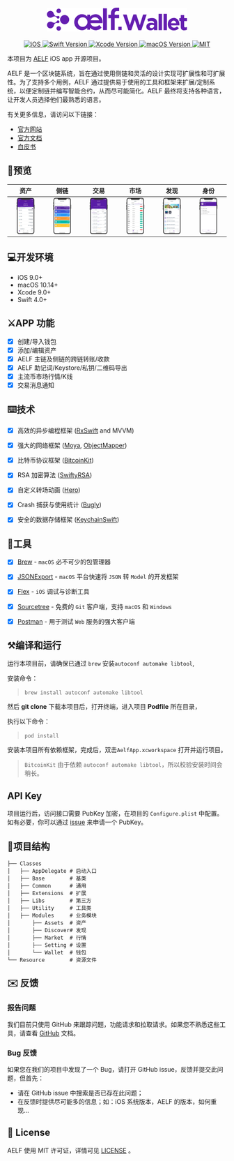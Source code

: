 
<p align="center">
    <img src="images/logo.png"/>
    <br>
    <br>
	 <a href="https://developer.apple.com/iOS">
       <img src="https://img.shields.io/badge/platforms-iOS-lightgrey.svg" alt="iOS">
    </a>
    <a href="https://swift.org">
		<img src="https://img.shields.io/badge/Swift-5.1-orange.svg" alt="Swift Version">
    </a>
	<a href="https://developer.apple.com/xcode">
		<img src="https://img.shields.io/badge/Xcode-10.2.1-blue.svg" alt="Xcode Version">
    </a>
    <a href="https://developer.apple.com/macOS">
       <img src="https://img.shields.io/badge/macOS-10.14-blue.svg" alt="macOS Version">
    </a>
	<a href="https://opensource.org/licenses/MIT">
		<img src="https://img.shields.io/badge/licenses-MIT-red.svg" alt="MIT">
    </a>
</p>

本项目为 [AELF](https://aelf.io) iOS app 开源项目。

AELF 是一个区块链系统，旨在通过使用侧链和灵活的设计实现可扩展性和可扩展性。为了支持多个用例，AELF 通过提供易于使用的工具和框架来扩展/定制系统，以便定制链并编写智能合约，从而尽可能简化。AELF 最终将支持各种语言，让开发人员选择他们最熟悉的语言。

有关更多信息，请访问以下链接：

* [官方网站](https://aelf.io)
* [官方文档](https://docs.aelf.io/v/dev/)
* [白皮书](https://grid.hoopox.com/aelf_whitepaper_EN.pdf?v=1) 

## 📱预览

|资产|侧链|交易|市场|发现|身份|
|:---:|:---:|:---:|:---:|:---:|:---:|
|<img src="images/01.png" width="60%">|<img src="images/02.png" width="60%">|<img src="images/03.png" width="60%">|<img src="images/04.png" width="60%">|<img src="images/05.png" width="60%">|<img src="images/06.png" width="60%">|


## 💻开发环境

- iOS 9.0+
- macOS 10.14+ 
- Xcode 9.0+
- Swift 4.0+

## ⚔️APP 功能

- [x] 创建/导入钱包
- [x] 添加/编辑资产
- [x] AELF 主链及侧链的跨链转账/收款
- [x] AELF 助记词/Keystore/私钥/二维码导出
- [x] 主流币市场行情/K线
- [x] 交易消息通知

## ⌨️技术
- [x] 高效的异步编程框架 ([RxSwift](https://github.com/ReactiveX/RxSwift) and MVVM)
- [x] 强大的网络框架 ([Moya](https://github.com/Moya/Moya), [ObjectMapper](https://github.com/tristanhimmelman/ObjectMapper))
- [x] 比特币协议框架 ([BitcoinKit](https://github.com/yenom/BitcoinKit))
- [x] RSA 加密算法 ([SwiftyRSA](https://github.com/TakeScoop/SwiftyRSA))
- [x] 自定义转场动画 ([Hero](https://github.com/HeroTransitions/Hero))
- [x] Crash 捕获与使用统计 ([Bugly](https://bugly.qq.com/v2/))
- [x] 安全的数据存储框架 ([KeychainSwift](https://github.com/evgenyneu/keychain-swift))


## 🔧工具
- [x] [Brew](https://github.com/Homebrew/brew) - `macOS` 必不可少的包管理器
- [x] [JSONExport](https://github.com/Ahmed-Ali/JSONExport) - `macOS` 平台快速将 `JSON` 转 `Model` 的开发框架
- [x] [Flex](https://github.com/Flipboard/FLEX) - `iOS` 调试与诊断工具
- [x] [Sourcetree](https://www.sourcetreeapp.com) - 免费的 `Git` 客户端，支持 `macOS` 和 `Windows`
- [x] [Postman](https://www.getpostman.com) - 用于测试 `Web` 服务的强大客户端


## ⚒编译和运行

运行本项目前，请确保已通过 `brew` 安装`autoconf automake libtool`,

安装命令： 

> `brew install autoconf automake libtool`

然后 **git clone** 下载本项目后，打开终端，进入项目 **Podfile** 所在目录，

执行以下命令：

> `pod install`

安装本项目所有依赖框架，完成后，双击`AelfApp.xcworkspace` 打开并运行项目。

> `BitcoinKit` 由于依赖 `autoconf automake libtool`，所以校验安装时间会稍长。

## API Key
项目运行后，访问接口需要 PubKey 加密，在项目的 `Configure.plist` 中配置。如有必要，你可以通过 [issue](https://github.com/AElfProject/aelf-wallet-ios/issues) 来申请一个 PubKey。


## 📁项目结构

```
├── Classes
│   ├── AppDelegate	# 启动入口
│   ├── Base		# 基类
│   ├── Common		# 通用
│   ├── Extensions	# 扩展
│   ├── Libs		# 第三方
│   ├── Utility		# 工具类
│   ├── Modules		# 业务模块
│	 	├── Assets	# 资产
│   	├── Discover# 发现
│   	├── Market	# 行情
│   	├── Setting	# 设置
│   	└── Wallet	# 钱包
└── Resource		# 资源文件
```


## ✉️ 反馈

### 报告问题

我们目前只使用 GitHub 来跟踪问题，功能请求和拉取请求。如果您不熟悉这些工具，请查看 [GitHub](https://help.github.com/en) 文档。 

### Bug 反馈

如果您在我们的项目中发现了一个 Bug，请打开 GitHub issue，反馈并提交此问题，但首先：

* 请在 GitHub issue 中搜索是否已存在此问题；
* 在反馈时提供尽可能多的信息；如：iOS 系统版本，AELF 的版本，如何重现...



## 📄 License	

AELF 使用 MIT 许可证，详情可见 [LICENSE](LICENSE) 。